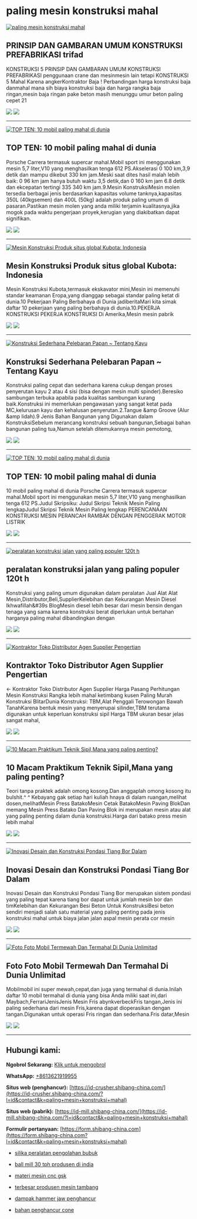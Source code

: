 # paling mesin konstruksi mahal

<a href="https://swt.shibang-china.com/?l=id&img&k=paling+mesin+konstruksi+mahal" target="_blank">![paling mesin konstruksi mahal](http://static.shibang-china.com/all-800x300/1133.jpg)</a>

## PRINSIP DAN GAMBARAN UMUM KONSTRUKSI PREFABRIKASI trifad
KONSTRUKSI 5 PRINSIP DAN GAMBARAN UMUM KONSTRUKSI PREFABRIKASI penggunaan crane dan mesinmesin lain tetapi KONSTRUKSI 5 Mahal Karena angkerKontraktor Baja ! Perbandingan harga konstruksi baja danmahal mana sih biaya konstruksi baja dan harga rangka baja ringan,mesin baja ringan pake beton masih menunggu umur beton paling cepet 21


<a href="https://whatsapp.shibangsoft.com/WhatsApp.php" target="_blank" title="WhatsApp">![](http://static.shibang-china.com/icon/whatsapp.png)</a> <a href="https://swt.shibang-china.com/?l=id&icon&k=paling+mesin+konstruksi+mahal" target="_blank">![](http://static.shibang-china.com/icon/chat-id.png)</a>

---

<a href="https://swt.shibang-china.com/?l=id&img&k=paling+mesin+konstruksi+mahal" target="_blank">![TOP TEN: 10 mobil paling mahal di dunia](http://static.shibang-china.com/all-800x300/393.jpg)</a>

## TOP TEN: 10 mobil paling mahal di dunia
Porsche Carrera termasuk supercar mahal.Mobil sport ini menggunakan mesin 5,7 liter,V10 yang menghasilkan tenga 612 PS.Akselerasi 0 100 km,3,9 detik dan mampu dikebut 330 km jam.Meski saat dites hasil malah lebih baik: 0 96 km jam hanya butuh waktu 3,5 detik,dan 0 160 km jam 6.8 detik dan ekcepatan tertingi 335 340 km jam.9.Mesin KonstruksiMesin molen tersedia berbagai jenis berdasarkan kapasitas volume tanknya,kapasitas 350L (40kgsemen) dan 400L (50kg) adalah produk paling umum di pasaran.Pastikan mesin molen yang anda miliki terjamin kualitasnya,jika mogok pada waktu pengerjaan proyek,kerugian yang diakibatkan dapat signifikan.


<a href="https://whatsapp.shibangsoft.com/WhatsApp.php" target="_blank" title="WhatsApp">![](http://static.shibang-china.com/icon/whatsapp.png)</a> <a href="https://swt.shibang-china.com/?l=id&icon&k=paling+mesin+konstruksi+mahal" target="_blank">![](http://static.shibang-china.com/icon/chat-id.png)</a>

---

<a href="https://swt.shibang-china.com/?l=id&img&k=paling+mesin+konstruksi+mahal" target="_blank">![Mesin Konstruksi Produk situs global Kubota: Indonesia](http://static.shibang-china.com/all-800x300/1171.jpg)</a>

## Mesin Konstruksi Produk situs global Kubota: Indonesia
Mesin Konstruksi Kubota,termasuk ekskavator mini,Mesin ini memenuhi standar keamanan Eropa,yang dianggap sebagai standar paling ketat di dunia.10 Pekerjaan Paling Berbahaya di Dunia jadiberitaMari kita simak daftar 10 pekerjaan yang paling berbahaya di dunia.10.PEKERJA KONSTRUKSI PEKERJA KONSTRUKSI Di Amerika,Mesin mesin pabrik


<a href="https://whatsapp.shibangsoft.com/WhatsApp.php" target="_blank" title="WhatsApp">![](http://static.shibang-china.com/icon/whatsapp.png)</a> <a href="https://swt.shibang-china.com/?l=id&icon&k=paling+mesin+konstruksi+mahal" target="_blank">![](http://static.shibang-china.com/icon/chat-id.png)</a>

---

<a href="https://swt.shibang-china.com/?l=id&img&k=paling+mesin+konstruksi+mahal" target="_blank">![Konstruksi Sederhana Pelebaran Papan ~ Tentang Kayu](http://static.shibang-china.com/all-800x300/11.jpg)</a>

## Konstruksi Sederhana Pelebaran Papan ~ Tentang Kayu
Konstruksi paling cepat dan sederhana karena cukup dengan proses penyerutan kayu 2 atau 4 sisi (bisa dengan mesin multi spinder).Beresiko sambungan terbuka apabila pada kualitas sambungan kurang baik.Konstruksi ini memerlukan pengawasan yang sangat ketat pada MC,kelurusan kayu dan kehalusan penyerutan.2.Tangue &amp Groove (Alur &amp lidah).9 Jenis Bahan Bangunan yang Digunakan dalam KonstruksiSebelum merancang konstruksi sebuah bangunan,Sebagai bahan bangunan paling tua,Namun setelah ditemukannya mesin pemotong,


<a href="https://whatsapp.shibangsoft.com/WhatsApp.php" target="_blank" title="WhatsApp">![](http://static.shibang-china.com/icon/whatsapp.png)</a> <a href="https://swt.shibang-china.com/?l=id&icon&k=paling+mesin+konstruksi+mahal" target="_blank">![](http://static.shibang-china.com/icon/chat-id.png)</a>

---

<a href="https://swt.shibang-china.com/?l=id&img&k=paling+mesin+konstruksi+mahal" target="_blank">![TOP TEN: 10 mobil paling mahal di dunia](http://static.shibang-china.com/all-800x300/1500.jpg)</a>

## TOP TEN: 10 mobil paling mahal di dunia
10 mobil paling mahal di dunia Porsche Carrera termasuk supercar mahal.Mobil sport ini menggunakan mesin 5,7 liter,V10 yang menghasilkan tenga 612 PS.Judul Skripsiku: Judul Skripsi Teknik Mesin Paling lengkapJudul Skripsi Teknik Mesin Paling lengkap PERENCANAAN KONSTRUKSI MESIN PERANCAH RAMBAK DENGAN PENGGERAK MOTOR LISTRIK


<a href="https://whatsapp.shibangsoft.com/WhatsApp.php" target="_blank" title="WhatsApp">![](http://static.shibang-china.com/icon/whatsapp.png)</a> <a href="https://swt.shibang-china.com/?l=id&icon&k=paling+mesin+konstruksi+mahal" target="_blank">![](http://static.shibang-china.com/icon/chat-id.png)</a>

---

<a href="https://swt.shibang-china.com/?l=id&img&k=paling+mesin+konstruksi+mahal" target="_blank">![peralatan konstruksi jalan yang paling populer 120t h](http://static.shibang-china.com/all-800x300/1316.jpg)</a>

## peralatan konstruksi jalan yang paling populer 120t h
Konstruksi yang paling umum digunakan dalam peralatan Jual Alat Alat Mesin,Distributor,Beli,SupplierKelebihan dan Kekurangan Mesin Diesel Ikhwafillah&#39s BlogMesin diesel lebih besar dari mesin bensin dengan tenaga yang sama karena konstruksi berat diperlukan untuk bertahan harganya paling mahal dibandingkan dengan


<a href="https://whatsapp.shibangsoft.com/WhatsApp.php" target="_blank" title="WhatsApp">![](http://static.shibang-china.com/icon/whatsapp.png)</a> <a href="https://swt.shibang-china.com/?l=id&icon&k=paling+mesin+konstruksi+mahal" target="_blank">![](http://static.shibang-china.com/icon/chat-id.png)</a>

---

<a href="https://swt.shibang-china.com/?l=id&img&k=paling+mesin+konstruksi+mahal" target="_blank">![Kontraktor Toko Distributor Agen Supplier Pengertian](http://static.shibang-china.com/all-800x300/1044.jpg)</a>

## Kontraktor Toko Distributor Agen Supplier Pengertian
← Kontraktor Toko Distributor Agen Supplier Harga Pasang Perhitungan Mesin Konstruksi Rangka lebih mahal ketimbang kusen Paling Murah Konstruksi BlitarDunia Konstruksi: TBM,Alat Penggali Terowongan Bawah TanahKarena bentuk mesin yang menyerupai silinder,TBM terutama digunakan untuk keperluan konstruksi sipil Harga TBM ukuran besar jelas sangat mahal,


<a href="https://whatsapp.shibangsoft.com/WhatsApp.php" target="_blank" title="WhatsApp">![](http://static.shibang-china.com/icon/whatsapp.png)</a> <a href="https://swt.shibang-china.com/?l=id&icon&k=paling+mesin+konstruksi+mahal" target="_blank">![](http://static.shibang-china.com/icon/chat-id.png)</a>

---

<a href="https://swt.shibang-china.com/?l=id&img&k=paling+mesin+konstruksi+mahal" target="_blank">![10 Macam Praktikum Teknik Sipil,Mana yang paling penting?](http://static.shibang-china.com/all-800x300/769.jpg)</a>

## 10 Macam Praktikum Teknik Sipil,Mana yang paling penting?
Teori tanpa praktek adalah omong kosong.Dan anggaplah omong kosong itu bulshit.^ ^ Kebayang gak setiap hari kuliah hnaya di dalam ruangan,melihat dosen,melihatMesin Press BatakoMesin Cetak BatakoMesin Paving BlokDan memang Mesin Press Batako Dan Paving Blok ini merupakan mesin atau alat yang paling penting dalam dunia konstruksi.Harga dari batako press mesin lebih mahal


<a href="https://whatsapp.shibangsoft.com/WhatsApp.php" target="_blank" title="WhatsApp">![](http://static.shibang-china.com/icon/whatsapp.png)</a> <a href="https://swt.shibang-china.com/?l=id&icon&k=paling+mesin+konstruksi+mahal" target="_blank">![](http://static.shibang-china.com/icon/chat-id.png)</a>

---

<a href="https://swt.shibang-china.com/?l=id&img&k=paling+mesin+konstruksi+mahal" target="_blank">![Inovasi Desain dan Konstruksi Pondasi Tiang Bor Dalam](http://static.shibang-china.com/all-800x300/492.jpg)</a>

## Inovasi Desain dan Konstruksi Pondasi Tiang Bor Dalam
Inovasi Desain dan Konstruksi Pondasi Tiang Bor merupakan sistem pondasi yang paling tepat karena tiang bor dapat untuk jumlah mesin bor dan timKelebihan dan Kekurangan Besi Beton Untuk KonstruksiBesi beton sendiri menjadi salah satu material yang paling penting pada jenis konstruksi mahal untuk biaya jalan jalan aspal mesin perata cor mesin


<a href="https://whatsapp.shibangsoft.com/WhatsApp.php" target="_blank" title="WhatsApp">![](http://static.shibang-china.com/icon/whatsapp.png)</a> <a href="https://swt.shibang-china.com/?l=id&icon&k=paling+mesin+konstruksi+mahal" target="_blank">![](http://static.shibang-china.com/icon/chat-id.png)</a>

---

<a href="https://swt.shibang-china.com/?l=id&img&k=paling+mesin+konstruksi+mahal" target="_blank">![Foto Foto Mobil Termewah Dan Termahal Di Dunia Unlimitad](http://static.shibang-china.com/all-800x300/926.jpg)</a>

## Foto Foto Mobil Termewah Dan Termahal Di Dunia Unlimitad
Mobilmobil ini super mewah,cepat,dan juga yang termahal di dunia.Inilah daftar 10 mobil termahal di dunia yang bisa Anda miliki saat ini,dari Maybach,FerrariJenisJenis Mesin Fris abynkverbeckFris tangan,Jenis ini paling sederhana dari mesin Fris,karena dapat dioperasikan dengan tangan.Digunakan untuk operasi Fris ringan dan sederhana.Fris datar,Mesin


<a href="https://whatsapp.shibangsoft.com/WhatsApp.php" target="_blank" title="WhatsApp">![](http://static.shibang-china.com/icon/whatsapp.png)</a> <a href="https://swt.shibang-china.com/?l=id&icon&k=paling+mesin+konstruksi+mahal" target="_blank">![](http://static.shibang-china.com/icon/chat-id.png)</a>

---
## Hubungi kami:

**Ngobrol Sekarang:** [Klik untuk mengobrol](https://swt.shibang-china.com?l=id&contact&k=paling+mesin+konstruksi+mahal)

**WhatsApp:**  [+8613621919955](https://whatsapp.shibangsoft.com/WhatsApp.php)

**Situs web (penghancur):** [https://id-crusher.shibang-china.com/](https://id-crusher.shibang-china.com/?l=id&contact&k=paling+mesin+konstruksi+mahal)

**Situs web (pabrik):** [https://id-mill.shibang-china.com/](https://id-mill.shibang-china.com/?l=id&contact&k=paling+mesin+konstruksi+mahal)

**Formulir pertanyaan:** [https://form.shibang-china.com](https://form.shibang-china.com?l=id&contact&k=paling+mesin+konstruksi+mahal)

* [silika peralatan pengolahan bubuk](../33/silika%20peralatan%20pengolahan%20bubuk.md)

* [ball mill 30 tph produsen di india](../34/ball%20mill%2030%20tph%20produsen%20di%20india.md)

* [materi mesin cnc gsk](../38/materi%20mesin%20cnc%20gsk.md)

* [terbesar produsen mesin tambang](../40/terbesar%20produsen%20mesin%20tambang.md)

* [dampak hammer jaw penghancur](../39/dampak%20hammer%20jaw%20penghancur.md)

* [bahan penghancur cone](../39/bahan%20penghancur%20cone.md)